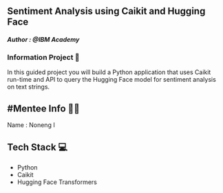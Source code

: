 ## Sentiment Analysis using Caikit and Hugging Face
#### _Author : @IBM Academy_

### Information Project 🔎
In this guided project you will build a Python application that uses Caikit run-time and API to query the Hugging Face model for sentiment analysis on text strings.

## #Mentee Info 🧑‍💻
Name : Noneng I

## Tech Stack 💻
- Python
- Caikit
- Hugging Face Transformers
